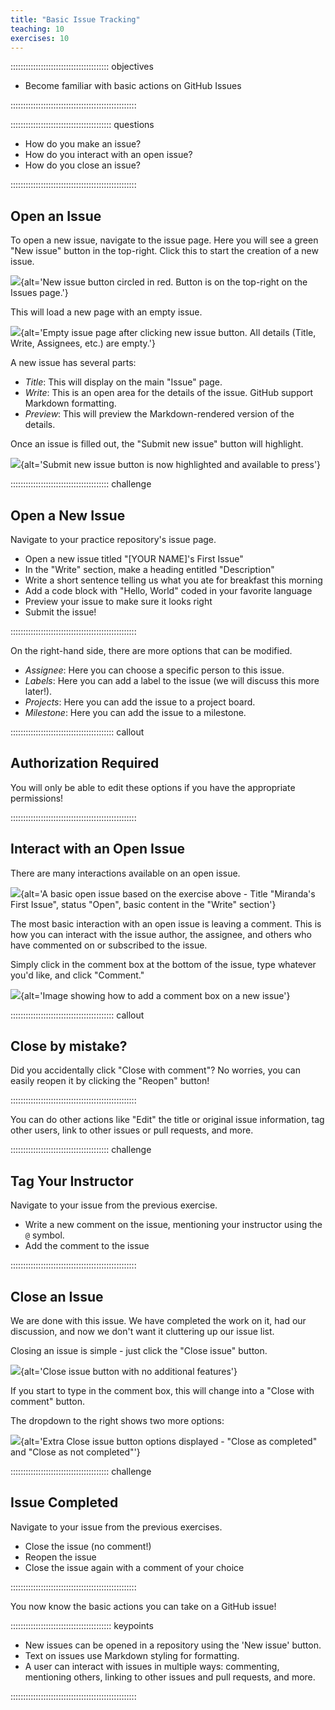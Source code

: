 ```yaml
---
title: "Basic Issue Tracking"
teaching: 10
exercises: 10
---
```

::::::::::::::::::::::::::::::::::::::: objectives

- Become familiar with basic actions on GitHub Issues

::::::::::::::::::::::::::::::::::::::::::::::::::

:::::::::::::::::::::::::::::::::::::::: questions

- How do you make an issue?
- How do you interact with an open issue?
- How do you close an issue?

::::::::::::::::::::::::::::::::::::::::::::::::::

## Open an Issue

To open a new issue, navigate to the issue page. Here you will see a green
"New issue" button in the top-right. Click this to start the creation of a new issue.

![](fig/new-issue.png){alt='New issue button circled in red. Button is on the top-right on the Issues page.'}

This will load a new page with an empty issue.

![](fig/empty-issue.png){alt='Empty issue page after clicking new issue button. All details (Title, Write, Assignees, etc.) are empty.'}

A new issue has several parts:

- _Title_: This will display on the main "Issue" page.
- _Write_: This is an open area for the details of the issue. GitHub support Markdown formatting.
- _Preview_: This will preview the Markdown-rendered version of the details.

Once an issue is filled out, the "Submit new issue" button will highlight.

![](fig/submit-new-issue.png){alt='Submit new issue button is now highlighted and available to press'}

:::::::::::::::::::::::::::::::::::::::  challenge

## Open a New Issue

Navigate to your practice repository's issue page.
 
* Open a new issue titled "[YOUR NAME]'s First Issue"
* In the "Write" section, make a heading entitled "Description"
* Write a short sentence telling us what you ate for breakfast this morning
* Add a code block with "Hello, World" coded in your favorite language
* Preview your issue to make sure it looks right
* Submit the issue!

::::::::::::::::::::::::::::::::::::::::::::::::::

On the right-hand side, there are more options that can be modified.

- _Assignee_: Here you can choose a specific person to this issue.
- _Labels_: Here you can add a label to the issue (we will discuss this more later!).
- _Projects_: Here you can add the issue to a project board.
- _Milestone_: Here you can add the issue to a milestone.

:::::::::::::::::::::::::::::::::::::::::  callout

## Authorization Required

You will only be able to edit these options if you have the
appropriate permissions!

::::::::::::::::::::::::::::::::::::::::::::::::::

## Interact with an Open Issue

There are many interactions available on an open issue.

![](fig/solution-open-issue-exercise.png){alt='A basic open issue based on the exercise above - Title "Miranda's First Issue", status "Open", basic content in the "Write" section'}

The most basic interaction with an open issue is leaving a comment. This is
how you can interact with the issue author, the assignee, and others who
have commented on or subscribed to the issue.

Simply click in the comment box at the bottom of the issue, type whatever
you'd like, and click "Comment."

![](fig/add-issue-comment.png){alt='Image showing how to add a comment box on a new issue'}


:::::::::::::::::::::::::::::::::::::::::  callout

## Close by mistake?

Did you accidentally click "Close with comment"? No worries, you can easily
reopen it by clicking the "Reopen" button!

::::::::::::::::::::::::::::::::::::::::::::::::::

You can do other actions like "Edit" the title or original issue information,
tag other users, link to other issues or pull requests, and more.

:::::::::::::::::::::::::::::::::::::::  challenge

## Tag Your Instructor

Navigate to your issue from the previous exercise.
 
* Write a new comment on the issue, mentioning your instructor using
  the `@` symbol.
* Add the comment to the issue

::::::::::::::::::::::::::::::::::::::::::::::::::

## Close an Issue

We are done with this issue. We have completed the work on it, had our
discussion, and now we don't want it cluttering up our issue list.

Closing an issue is simple - just click the "Close issue" button.

![](fig/close-basic-issue.png){alt='Close issue button with no additional features'}

If you start to type in the comment box, this will change into a "Close with 
comment" button.

The dropdown to the right shows two more options:

![](fig/close-issue-options.png){alt='Extra Close issue button options displayed - "Close as completed" and "Close as not completed"'}

:::::::::::::::::::::::::::::::::::::::  challenge

## Issue Completed

Navigate to your issue from the previous exercises.
 
* Close the issue (no comment!)
* Reopen the issue
* Close the issue again with a comment of your choice

::::::::::::::::::::::::::::::::::::::::::::::::::

You now know the basic actions you can take on a GitHub issue!

:::::::::::::::::::::::::::::::::::::::: keypoints

- New issues can be opened in a repository using the 'New issue' button.
- Text on issues use Markdown styling for formatting.
- A user can interact with issues in multiple ways: commenting, mentioning others, linking to other issues and pull requests, and more.

::::::::::::::::::::::::::::::::::::::::::::::::::

